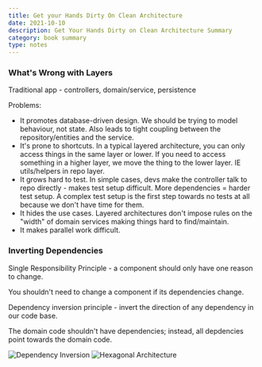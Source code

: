 ```yaml
---
title: Get your Hands Dirty On Clean Architecture
date: 2021-10-10
description: Get Your Hands Dirty on Clean Architecture Summary
category: book summary
type: notes
---
```


### What's Wrong with Layers

Traditional app - controllers, domain/service, persistence

Problems:
- It promotes database-driven design. We should be trying to model behaviour, not state. Also leads to tight coupling between the repository/entities and the service.
- It's prone to shortcuts. In a typical layered architecture, you can only access things in the same layer or lower. If you need to access something in a higher layer, we move the thing to the lower layer. IE utils/helpers in repo layer.
- It grows hard to test. In simple cases, devs make the controller talk to repo directly - makes test setup difficult. More dependencies = harder test setup. A complex test setup is the first step towards no tests at all because we don't have time for them.
- It hides the use cases. Layered architectures don't impose rules on the "width" of domain services making things hard to find/maintain.
- It makes parallel work difficult.

### Inverting Dependencies

Single Responsibility Principle - a component should only have one reason to change.

You shouldn't need to change a component if its dependencies change.

Dependency inversion principle - invert the direction of any dependency in our code base.

The domain code shouldn't have dependencies; instead, all depdencies point towards the domain code.

![Dependency Inversion](/images/di.png)
![Hexagonal Architecture](/images/hexarch.png)